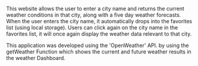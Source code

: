 This website allows the user to enter a city name and returns the current weather conditions in that city, along with a five day weather forecasts. When the user enters the city name, it automatically drops into the favorites list (using local storage). 
Users can click again on the city name in the favorites list, it will once again display the weather data relevant to that city.

This application was developed using the 'OpenWeather' API. by using the getWeather Function which shows the  current and future weather results in the weather Dashboard.